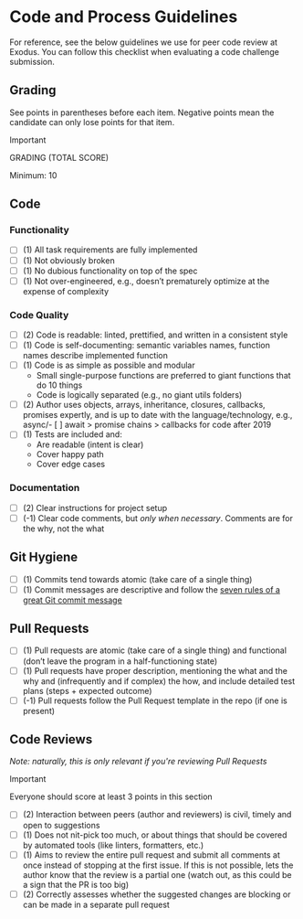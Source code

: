 # Code and Process Guidelines

For reference, see the below guidelines we use for peer code review at Exodus. You can follow this checklist when evaluating a code challenge submission.

## Grading

See points in parentheses before each item. Negative points mean the candidate can only lose points for that item.

> [!IMPORTANT]
> GRADING (TOTAL SCORE)
>
> Minimum: 10

## Code

### Functionality

- [ ] (1) All task requirements are fully implemented
- [ ] (1) Not obviously broken
- [ ] (1) No dubious functionality on top of the spec
- [ ] (1) Not over-engineered, e.g., doesn’t prematurely optimize at the expense of complexity

### Code Quality

- [ ] (2) Code is readable: linted, prettified, and written in a consistent style
- [ ] (1) Code is self-documenting: semantic variables names, function names describe implemented function
- [ ] (1) Code is as simple as possible and modular
  - Small single-purpose functions are preferred to giant functions that do 10 things
  - Code is logically separated (e.g., no giant utils folders)
- [ ] (2) Author uses objects, arrays, inheritance, closures, callbacks, promises expertly, and is up to date with the language/technology, e.g., async/- [ ] await > promise chains > callbacks for code after 2019
- [ ] (1) Tests are included and:
  - Are readable (intent is clear)
  - Cover happy path
  - Cover edge cases

### Documentation

- [ ] (2) Clear instructions for project setup
- [ ] (-1) Clear code comments, but _only when necessary_. Comments are for the why, not the what

## Git Hygiene

- [ ] (1) Commits tend towards atomic (take care of a single thing)
- [ ] (1) Commit messages are descriptive and follow the [seven rules of a great Git commit message](https://chris.beams.io/posts/git-commit/)

## Pull Requests

- [ ] (1) Pull requests are atomic (take care of a single thing) and functional (don’t leave the program in a half-functioning state)
- [ ] (1) Pull requests have proper description, mentioning the what and the why and (infrequently and if complex) the how, and include detailed test plans (steps + expected outcome)
- [ ] (-1) Pull requests follow the Pull Request template in the repo (if one is present)

## Code Reviews

_Note: naturally, this is only relevant if you're reviewing Pull Requests_

> [!IMPORTANT]
>
> Everyone should score at least 3 points in this section

- [ ] (2) Interaction between peers (author and reviewers) is civil, timely and open to suggestions
- [ ] (1) Does not nit-pick too much, or about things that should be covered by automated tools (like linters, formatters, etc.)
- [ ] (1) Aims to review the entire pull request and submit all comments at once instead of stopping at the first issue. If this is not possible, lets the author know that the review is a partial one (watch out, as this could be a sign that the PR is too big)
- [ ] (2) Correctly assesses whether the suggested changes are blocking or can be made in a separate pull request
